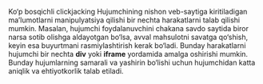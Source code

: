 Ko‘p bosqichli clickjacking
Hujumchining nishon veb-saytiga kiritiladigan ma’lumotlarni manipulyatsiya qilishi bir nechta harakatlarni talab qilishi mumkin. Masalan, hujumchi foydalanuvchini chakana savdo saytida biror narsa sotib olishga aldayotgan bo‘lsa, avval mahsulotni savatga qo‘shish, keyin esa buyurtmani rasmiylashtirish kerak bo‘ladi. Bunday harakatlarni hujumchi bir nechta **div** yoki **iframe** yordamida amalga oshirishi mumkin. Bunday hujumlarning samarali va yashirin bo‘lishi uchun hujumchidan katta aniqlik va ehtiyotkorlik talab etiladi.
